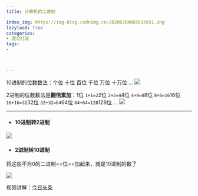 ```yaml
---
title: 计算机的二进制

index_img: https://img-blog.csdnimg.cn/20200204003533931.png
lazyload: true
categories:
- 理论打底
tags:
- 



---
```














10进制的位数数法：个位 十位 百位 千位 万位 十万位 ...
![](https://img-blog.csdnimg.cn/20200204003533931.png)


2进制的位数数法是**翻倍累加**：1位 `1+1=2`2位 `2+2=4`4位 `4+4=8`8位 `8+8=16`16位 `16+16=32`32位 `32+32=64`64位 `64+64=128`128位 ...
![](https://img-blog.csdnimg.cn/20200204003508169.png)

---


- #### 10进制转2进制
![](https://img-blog.csdnimg.cn/20200202151340898.png)



- #### 2进制转10进制
将这些不为0的二进制==位==加起来，就是10进制的数了

![](https://img-blog.csdnimg.cn/20200202152737255.png)

视频讲解：[今日头条](https://www.ixigua.com/i6757681852976202248/)

